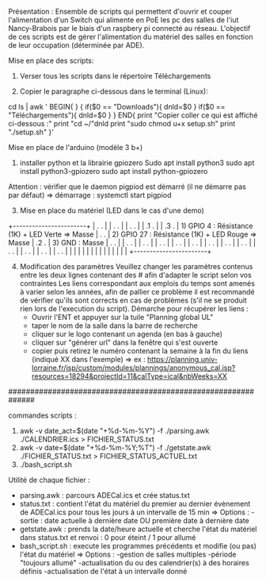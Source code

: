 Présentation :
Ensemble de scripts qui permettent d'ouvrir et couper l'alimentation d'un Switch qui alimente en PoE les pc des salles de l'iut Nancy-Brabois par le biais d'un raspbery pi connecté au réseau.
L'objectif de ces scripts est de gérer l'alimentation du matériel des salles en fonction de leur occupation (déterminée par ADE).

Mise en place des scripts:
1) Verser tous les scripts dans le répertoire Téléchargements

2) Copier le paragraphe ci-dessous dans le terminal (Linux):

cd
ls | awk '
BEGIN{
}
{
    if($0 == "Downloads"){
        dnld=$0
    }
    if($0 == "Téléchargements"){
        dnld=$0
    }
}
END{
    print "Copier coller ce qui est affiché ci-dessous :"
    print "cd ~/"dnld
    print "sudo chmod u+x setup.sh"
    print "./setup.sh"
}'


Mise en place de l'arduino (modèle 3 b+)

1) installer python et la librairie gpiozero
Sudo apt install python3
sudo apt install python3-gpiozero
sudo apt install python-gpiozero

Attention : vérifier que le daemon pigpiod est démarré (il ne démarre pas par défaut)
=> démarrage : systemctl start pigpiod

3) Mise en place du matériel (LED dans le cas d'une demo)

+-----------------------+
|               .  .    |
|               .  .    |
|               .  .    |
|               .1 .    |
|               .3 .    |   1) GPIO 4 : Résistance (1K) + LED Verte => Masse
|               .  .    |   2) GPIO 27 : Résistance (1K) + LED Rouge => Masse
|               .2 .    |   3) GND : Masse
|               .  .    |
|               .  .    |
|               .  .    |
|               .  .    |
|               .  .    |
|               .  .    |
|               .  .    |
|               .  .    |
|               .  .    |
|               .  .    |
|               .  .    |
|               .  .    |
|               .  .    |
|                       |
|                       |
|                       |
|                       |
|                       |
|                       |
|                       |
+-----------------------+


4) Modification des paramètres
Veuillez changer les paramètres contenus entre les deux lignes contenant des # afin d'adapter le script selon vos contraintes
Les liens correspondant aux emplois du temps sont amenés à varier selon les années, afin de pallier ce problème il est recommandé de vérifier qu'ils sont corrects en cas de problèmes (s'il ne se produit rien lors de l'execution du script).
Démarche pour récupérer les liens :
    - Ouvrir l'ENT et appuyer sur la tuile "Planning global UL"
    - taper le nom de la salle dans la barre de recherche
    - cliquer sur le logo contenant un agenda (en bas à gauche)
    - cliquer sur "générer url" dans la fenêtre qui s'est ouverte
    - copier puis retirez le numéro contenant la semaine à la fin du liens (indiqué XX dans l'exemple)
      => ex : https://planning.univ-lorraine.fr/jsp/custom/modules/plannings/anonymous_cal.jsp?resources=18294&projectId=11&calType=ical&nbWeeks=XX


##############################################################

commandes scripts :
1) awk -v date_act=$(date "+%d-%m-%Y") -f ./parsing.awk ./CALENDRIER.ics > FICHIER_STATUS.txt
2) awk -v date=$(date "+%d-%m-%Y;%T") -f ./getstate.awk ./FICHIER_STATUS.txt > FICHIER_STATUS_ACTUEL.txt
3) ./bash_script.sh

Utilité de chaque fichier :
- parsing.awk : parcours ADECal.ics et crée status.txt
- status.txt : contient l'état du matériel du premier au dernier évènement de ADECal.ics pour tous les jours à un intervalle de 15 min
=> Options :
    -sortie : date actuelle à dernière date OU première date à dernière date
- getstate.awk : prends la date/heure actuelle et cherche l'état du matériel dans status.txt et renvoi : 0 pour éteint / 1 pour allumé
- bash_script.sh : execute les programmes précédents et modifie (ou pas) l'état du matériel
=> Options :
    -gestion de salles multiples
    -période "toujours allumé"
    -actualisation du ou des calendrier(s) à des horaires définis
    -actualisation de l'état à un intervalle donné
